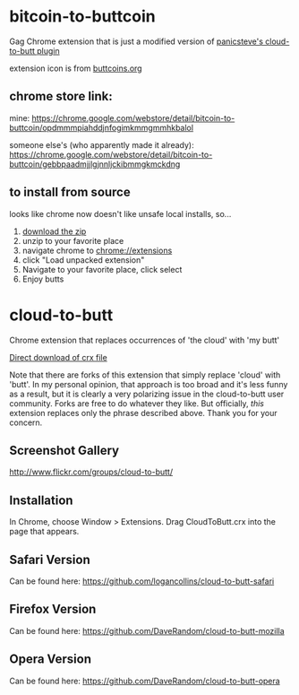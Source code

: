 bitcoin-to-buttcoin
=============
Gag Chrome extension that is just a modified version of [panicsteve's cloud-to-butt plugin](https://github.com/panicsteve/cloud-to-butt/)

extension icon is from [buttcoins.org](buttcoins.org)

## chrome store link:
mine:
https://chrome.google.com/webstore/detail/bitcoin-to-buttcoin/opdmmmpiahddjnfogimkmmgmmhkbalol


someone else's (who apparently made it already):
https://chrome.google.com/webstore/detail/bitcoin-to-buttcoin/gebbpaadmjjlgjnnljckibmmgkmckdng

## to install from source
looks like chrome now doesn't like unsafe local installs, so...

1. [download the zip](https://github.com/jamesonjlee/cloud-to-butt/blob/master/BitButtcoin.zip)
2. unzip to your favorite place
3. navigate chrome to [chrome://extensions](chrome://extensions)
4. click "Load unpacked extension"
5. Navigate to your favorite place, click select
6. Enjoy butts

cloud-to-butt
=============

Chrome extension that replaces occurrences of 'the cloud' with 'my butt'

[Direct download of crx file](https://github.com/panicsteve/cloud-to-butt/blob/master/CloudToButt.crx?raw=true)

Note that there are forks of this extension that simply replace 'cloud' with 'butt'.
In my personal opinion, that approach is too broad and it's less funny as a result, but it is clearly a very
polarizing issue in the cloud-to-butt user community.  Forks are free to do whatever they like.  But officially, _this_
extension replaces only the phrase described above. Thank you for your concern.

Screenshot Gallery
------------------

http://www.flickr.com/groups/cloud-to-butt/

Installation
------------

In Chrome, choose Window > Extensions.  Drag CloudToButt.crx into the page that appears.

Safari Version
--------------

Can be found here: https://github.com/logancollins/cloud-to-butt-safari

Firefox Version
---------------

Can be found here: https://github.com/DaveRandom/cloud-to-butt-mozilla


Opera Version
---------------

Can be found here: https://github.com/DaveRandom/cloud-to-butt-opera
